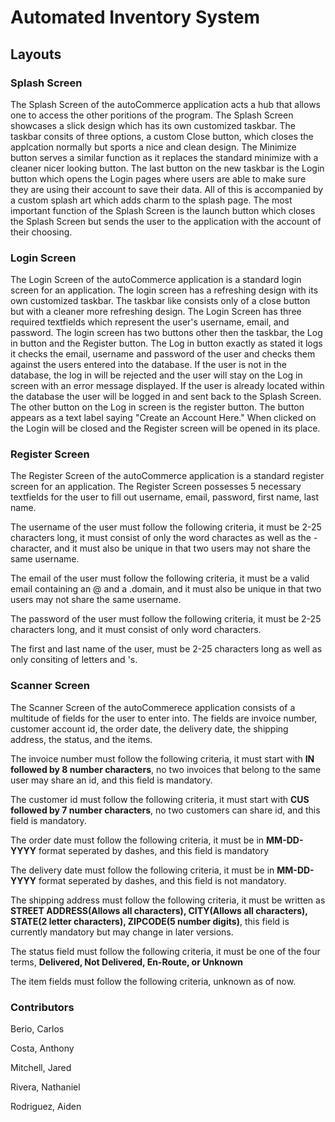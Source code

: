 # Automated Inventory System

## Layouts

### Splash Screen

The Splash Screen of the autoCommerce application acts a hub that allows one to access the other poritions of the program. The Splash Screen showcases a slick design which has its own customized taskbar. The taskbar consits of three options, a custom Close button, which closes the applcation normally but sports a nice and clean design. The Minimize button serves a similar function as it replaces the standard minimize with a cleaner nicer looking button. The last button on the new taskbar is the Login button which opens the Login pages where users are able to make sure they are using their account to save their data. All of this is accompanied by a custom splash art which adds charm to the splash page. The most important function of the Splash Screen is the launch button which closes the Splash Screen but sends the user to the application with the account of their choosing.

### Login Screen

The Login Screen of the autoCommerce application is a standard login screen for an application. The login screen has a refreshing design with its own customized taskbar. The taskbar like consists only of a close button but with a cleaner more refreshing design. The Login Screen has three required textfields which represent the user's username, email, and password. The login screen has two buttons other then the taskbar, the Log in button and the Register button. The Log in button exactly as stated it logs it checks the email, username and password of the user and checks them against the users entered into the database. If the user is not in the database, the log in will be rejected and the user will stay on the Log in screen with an error message displayed. If the user is already located within the database the user will be logged in and sent back to the Splash Screen. The other button on the Log in screen is the register button. The button appears as a text label saying "Create an Account Here." When clicked on the Login will be closed and the Register screen will be opened in its place.

### Register Screen

The Register Screen of the autoCommerce application is a standard register screen for an application. The Register Screen possesses 5 necessary textfields for the user to fill out username, email, password, first name, last name.

The username of the user must follow the following criteria, it must be 2-25 characters long, it must consist of only the word charactes as well as the - character, and it must also be unique in that two users may not share the same username.

The email of the user must follow the following criteria, it must be a valid email containing an @ and a .domain, and it must also be unique in that two users may not share the same username.

The password of the user must follow the following criteria, it must be 2-25 characters long, and it must consist of only word characters.

The first and last name of the user, must be 2-25 characters long as well as only consiting of letters and 's. 

### Scanner Screen

The Scanner Screen of the autoCommerece application consists of a multitude of fields for the user to enter into. The fields are invoice number, customer account id, the order date, the delivery date, the shipping address, the status, and the items.

The invoice number must follow the following criteria, it must start with **IN followed by 8 number characters**, no two invoices that belong to the same user may share an id, and this field is mandatory.

The customer id must follow the following criteria, it must start with **CUS followed by 7 number characters**, no two customers can share id, and this field is mandatory.

The order date must follow the following criteria, it must be in **MM-DD-YYYY** format seperated by dashes, and this field is mandatory

The delivery date must follow the following criteria, it must be in **MM-DD-YYYY** format seperated by dashes, and this field is not mandatory.

The shipping address must follow the following criteria, it must be written as **STREET ADDRESS(Allows all characters), CITY(Allows all characters), STATE(2 letter characters), ZIPCODE(5 number digits)**, this field is currently mandatory but may change in later versions.

The status field must follow the following criteria, it must be one of the four terms, **Delivered, Not Delivered, En-Route, or Unknown**

The item fields must follow the following criteria, unknown as of now.

### Contributors

Berio, Carlos

Costa, Anthony

Mitchell, Jared

Rivera, Nathaniel 

Rodriguez, Aiden
